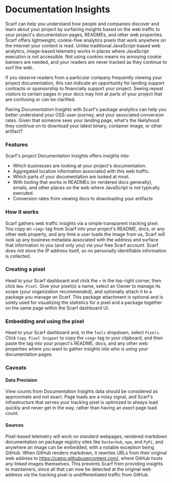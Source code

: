 # Documentation Insights

Scarf can help you understand how people and companies discover and learn about your project by surfacing insights based on the web traffic to your project's documentation pages, READMEs, and other web properties. Scarf offers lightweight, cookie-free analytics pixels that work anywhere on the internet your content is read. Unlike traditional JavaScript-based web analytics, image-based telemetry works in places where JavaScript execution is not accessible. Not using cookies means no annoying cookie banners are needed, and your readers are never tracked as they continue to surf the web. 
 
 If you observe readers from a particular company frequently viewing your project documentation, this can indicate an opportunity for landing support contracts or sponsorship to financially support your project. Seeing repeat visitors to certain pages in your docs may hint at parts of your project that are confusing or can be clarified. 
 
 Pairing _Documentation Insights_ with Scarf's package analytics can help you better understand your OSS-user-journey, and your associated conversion rates. Given that someone sees your landing page, what's the likelyhood they continue on to download your latest binary, container image, or other artifact?
 
### Features

Scarf's project Documentation Insights offers insights into:

  * Which businesses are looking at your project's documentation.
  * Aggregated location information associated with this web traffic.
  * Which parts of your documentation are looked at most.
  * With tooling that works in READMEs (or rendered docs generally), emails, and other places on the web where JavaScript is not typically executed.
  * Conversion rates from viewing docs to downloading your artifacts


### How it works

Scarf gathers web traffic insights via a simple transparent tracking pixel. You copy an `<img>` tag from Scarf into your project's README, docs, or any other web property, and any time a user loads the image from us, Scarf will look up any business metadata associated with the address and surface that information to you (and only you) via your free Scarf account. Scarf does not store the IP address itself, so no personally identifiable information is collected.

### Creating a pixel

Head to your Scarf dashboard and click the `+` in the top-right corner, then click `New Pixel`. Give your pixel(s) a name, select an Owner to manage its scope (your organization recommended), and optionally attach it to a package you manage on Scarf. This package attachment is optional and is solely used for visualizing the statistics for a pixel and a package together on the same page within the Scarf dashboard UI. 

### Embedding and using the pixel

Head to your Scarf dashboard and, in the `Tools` dropdown, select `Pixels`. Click `Copy Pixel Snippet` to copy the `<img>` tag to your clipboard, and then paste the tag into your project's README, docs, and any other web properties where you want to gather insights into who is using your documentation pages.

### Caveats

#### Data Precision

View counts from Documentation Insights data should be considered as approximate and not exact. Page loads are a noisy signal, and Scarf's infrastructure that serves your tracking pixel is optimized to always load quickly and never get in the way, rather than having an _exact_ page load count.

#### Sources

Pixel-based telemetry will work on standard webpages, rendered markdown documentation on package registry sites like `DockerHub`, `npm`, and `PyPi`, and anywhere an image can be embedded, with a notable exception being GitHub. When GitHub renders markdown, it rewrites URLs from their original web address to https://camo.githubusercontent.com/<path>, where GitHub hosts any linked images themselves. This prevents Scarf from providing insights to maintainers, since all that can now be detected at the original web address via the tracking pixel is undifferentiated traffic from GitHub.
